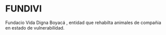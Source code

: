 # FUNDIVI
Fundacio Vida Digna Boyacá , entidad que rehabilta animales de compañia en estado de vulnerabilidad.
